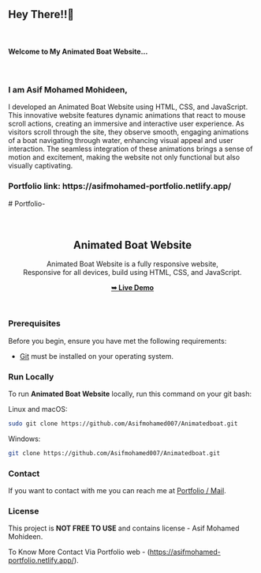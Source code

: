 <h2>Hey There!!🌝</h2><br> <h4>Welcome to My Animated Boat Website...</h4><br> <h3>I am Asif Mohamed Mohideen,</h3> <p>I developed an Animated Boat Website using HTML, CSS, and JavaScript. This innovative website features dynamic animations that react to mouse scroll actions, creating an immersive and interactive user experience. As visitors scroll through the site, they observe smooth, engaging animations of a boat navigating through water, enhancing visual appeal and user interaction. The seamless integration of these animations brings a sense of motion and excitement, making the website not only functional but also visually captivating.<p> <h3>Portfolio link: https://asifmohamed-portfolio.netlify.app/  </h3># Portfolio-


<div align="center">
  


  

  <br />
  <br />

  <h2 align="center">Animated Boat Website</h2>

  Animated Boat Website is a fully responsive website, <br />Responsive for all devices, build using HTML, CSS, and JavaScript.

  <a href="https://animatedboat.netlify.app/"><strong>➥ Live Demo</strong></a>

</div>

<br />



### Prerequisites

Before you begin, ensure you have met the following requirements:

* [Git](https://git-scm.com/downloads "Download Git") must be installed on your operating system.

### Run Locally

To run **Animated Boat Website** locally, run this command on your git bash:

Linux and macOS:

```bash
sudo git clone https://github.com/Asifmohamed007/Animatedboat.git
```

Windows:

```bash
git clone https://github.com/Asifmohamed007/Animatedboat.git
```

### Contact

If you want to contact with me you can reach me at [Portfolio / Mail](https://asifmohamed-portfolio.netlify.app/).

### License

This project is **NOT FREE TO USE** and contains license - Asif Mohamed Mohideen.

To Know More Contact Via Portfolio web - (https://asifmohamed-portfolio.netlify.app/).

